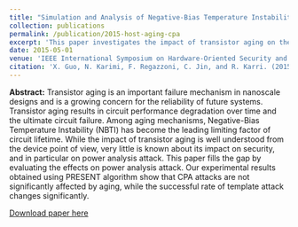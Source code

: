 ```yaml
---
title: "Simulation and Analysis of Negative-Bias Temperature Instability Aging on Power Analysis Attacks"
collection: publications
permalink: /publication/2015-host-aging-cpa
excerpt: 'This paper investigates the impact of transistor aging on the security of hardware designs. We used PRESENT as an example to show that transistor aging will not affect correlation power analysis significantly, but it changes the result of template attacks largely. '
date: 2015-05-01
venue: 'IEEE International Symposium on Hardware-Oriented Security and Trust (HOST)'
citation: 'X. Guo, N. Karimi, F. Regazzoni, C. Jin, and R. Karri. (2015). &quot;Simulation and Analysis of Negative-Bias Temperature Instability Aging on Power Analysis Attacks&quot; <i>IEEE International Symposium on Hardware-Oriented Security and Trust (HOST)</i>. '
---
```


<b>Abstract:</b> Transistor aging is an important failure mechanism in nanoscale designs and is a growing concern for the reliability of future systems. Transistor aging results in circuit performance degradation over time and the ultimate circuit failure. Among aging mechanisms, Negative-Bias Temperature Instability (NBTI) has become the leading limiting factor of circuit lifetime. While the impact of transistor aging is well understood from the device point of view, very little is known about its impact on security, and in particular on power analysis attack. This paper fills the gap by evaluating the effects on power analysis attack. Our experimental results obtained using PRESENT algorithm show that CPA attacks are not significantly affected by aging, while the successful rate of template attack changes significantly.  

[Download paper here](https://ieeexplore.ieee.org/document/7140250)
